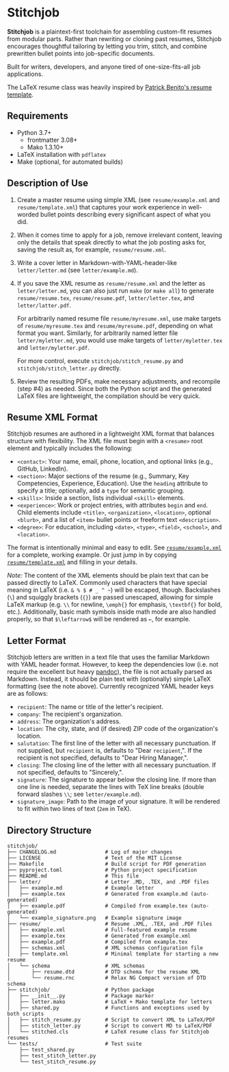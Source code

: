 # Stitchjob

**Stitchjob** is a plaintext-first toolchain for assembling custom-fit resumes
from modular parts. Rather than rewriting or cloning past resumes, Stitchjob
encourages thoughtful tailoring by letting you trim, stitch, and combine
prewritten bullet points into job-specific documents.

Built for writers, developers, and anyone tired of one-size-fits-all job applications.

The LaTeX resume class was heavily inspired by [Patrick Benito's resume
template](https://github.com/patrick-benito/pats-resume).

## Requirements

- Python 3.7+
  - frontmatter 3.08+
  - Mako 1.3.10+
- LaTeX installation with `pdflatex`
- Make (optional, for automated builds)

## Description of Use

1. Create a master resume using simple XML (see `resume/example.xml` and
   `resume/template.xml`) that captures your work experience in well-worded
   bullet points describing every significant aspect of what you did.

2. When it comes time to apply for a job, remove irrelevant content, leaving
   only the details that speak directly to what the job posting asks for, saving
   the result as, for example, `resume/resume.xml`.

3. Write a cover letter in Markdown-with-YAML-header-like `letter/letter.md`
   (see `letter/example.md`).

4. If you save the XML resume as `resume/resume.xml` and the letter as
   `letter/letter.md`, you can also just run `make` (or `make all`) to generate
   `resume/resume.tex`, `resume/resume.pdf`, `letter/letter.tex`, and
   `letter/latter.pdf`.

    For arbitrarily named resume file `resume/myresume.xml`, use make targets of
    `resume/myresume.tex` and `resume/myresume.pdf`, depending on what format
    you want. Similarly, for arbitrarily named letter file `letter/myletter.md`,
    you would use make targets of `letter/myletter.tex` and `letter/myletter.pdf`.

    For more control, execute `stitchjob/stitch_resume.py` and `stitchjob/stitch_letter.py` directly.

5. Review the resulting PDFs, make necessary adjustments, and recompile (step
   #4) as needed. Since both the Python script and the generated LaTeX files are
   lightweight, the compilation should be very quick.

## Resume XML Format

Stitchjob resumes are authored in a lightweight XML format that balances
structure with flexibility. The XML file must begin with a `<resume>` root
element and typically includes the following:

- `<contact>`: Your name, email, phone, location, and optional links (e.g., GitHub, LinkedIn).
- `<section>`: Major sections of the resume (e.g., Summary, Key Competencies,
  Experience, Education). Use the `heading` attribute to specify a title;
  optionally, add a `type` for semantic grouping.
- `<skills>`: Inside a section, lists individual `<skill>` elements.
- `<experience>`: Work or project entries, with attributes `begin` and `end`.
  Child elements include `<title>`, `<organization>`, `<location>`, optional
  `<blurb>`, and a list of `<item>` bullet points or freeform text
  `<description>`.
- `<degree>`: For education, including `<date>`, `<type>`, `<field>`, `<school>`, and `<location>`.

The format is intentionally minimal and easy to edit. See
[`resume/example.xml`](resume/example.xml) for a complete, working example. Or
just jump in by copying [`resume/template.xml`](resume/template.xml) and filling
in your details.

*Note:* The content of the XML elements should be plain text that can be passed
directly to LaTeX. Commonly used characters that have special meaning in LaTeX
(i.e. `& % $ # _ ^ ~`) will be escaped, though. Backslashes (`\`) and squiggly
brackets (`{}`) are passed unescaped, allowing for simple LaTeX markup (e.g.
`\\` for newline, `\emph{}` for emphasis, `\textbf{}` for bold, etc.).
Additionally, basic math symbols inside math mode are also handled properly, so
that `$\leftarrow$` will be rendered as `←`, for example.

## Letter Format

Stitchjob letters are written in a text file that uses the familiar Markdown
with YAML header format. However, to keep the dependencies low (i.e. not require
the excellent but heavy [pandoc](https://pandoc.org/)), the file is not actually
parsed as Markdown. Instead, it should be plain text with (optionally) simple
LaTeX formatting (see the note above). Currently recognized YAML header keys are
as follows:

- `recipient`: The name or title of the letter's recipient.
- `company`: The recipient's organization.
- `address`: The organization's address.
- `location`: The city, state, and (if desired) ZIP code of the organization's location.
- `salutation`: The first line of the letter with all necessary punctuation. If
  not supplied, but `recipient` is, defaults to "Dear `recipient`,". If the
  recipient is not specified, defaults to "Dear Hiring Manager,".
- `closing`: The closing line of the letter with all necessary punctuation. If
  not specified, defaults to "Sincerely,".
- `signature`: The signature to appear below the closing line. If more than one
  line is needed, separate the lines with TeX line breaks (double forward
  slashes `\\`; see `letter/example.md`).
- `signature_image`: Path to the image of your signature. It will be rendered to
  fit within two lines of text (`2em` in TeX).

## Directory Structure

```
stitchjob/
├── CHANGELOG.md                # Log of major changes
├── LICENSE                     # Text of the MIT License
├── Makefile                    # Build script for PDF generation
├── pyproject.toml              # Python project specification
├── README.md                   # This file
├── letter/                     # Letter .MD, .TEX, and .PDF files
│   ├── example.md              # Example letter
│   ├── example.tex             # Generated from example.md (auto-generated)
│   ├── example.pdf             # Compiled from example.tex (auto-generated)
│   └── example_signature.png   # Example signature image
├── resume/                     # Resume .XML, .TEX, and .PDF files
│   ├── example.xml             # Full-featured example resume
│   ├── example.tex             # Generated from example.xml
│   ├── example.pdf             # Compiled from example.tex
│   ├── schemas.xml             # XML schemas configuration file
│   ├── template.xml            # Minimal template for starting a new resume
│   └── schema                  # XML schemas
│       ├── resume.dtd          # DTD schema for the resume XML
│       └── resume.rnc          # Relax NG Compact version of DTD schema
├── stitchjob/                  # Python package
│   ├── __init__.py             # Package marker
│   ├── letter.mako             # LaTeX + Mako template for letters
│   ├── shared.py               # Functions and exceptions used by both scripts
│   ├── stitch_resume.py        # Script to convert XML to LaTeX/PDF
│   ├── stitch_letter.py        # Script to convert MD to LaTeX/PDF
│   └── stitched.cls            # LaTeX resume class for Stitchjob resumes
└── tests/                      # Test suite
    ├── test_shared.py
    ├── test_stitch_letter.py
    └── test_stitch_resume.py
```
